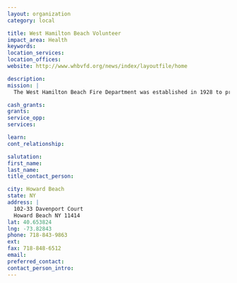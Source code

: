 ```yaml
---
layout: organization
category: local

title: West Hamilton Beach Volunteer
impact_area: Health
keywords: 
location_services: 
location_offices: 
website: http://www.whbvfd.org/news/index/layoutfile/home

description: 
mission: |
  The West Hamilton Beach Fire Department was established in 1928 to provide fire protection for the communities of Hamilton Beach and Howard Beach following a major multiple fatality fire.

cash_grants: 
grants: 
service_opp: 
services: 

learn: 
cont_relationship: 

salutation: 
first_name: 
last_name: 
title_contact_person: 

city: Howard Beach
state: NY
address: |
  102-33 Davenport Court  
  Howard Beach NY 11414
lat: 40.653824
lng: -73.82843
phone: 718-843-9863
ext: 
fax: 718-848-6512
email: 
preferred_contact: 
contact_person_intro: 
---
```

